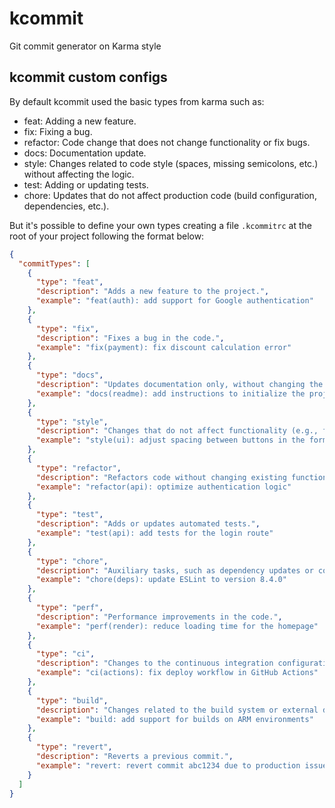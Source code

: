 # kcommit
Git commit generator on Karma style


## kcommit custom configs
By default kcommit used the basic types from karma such as:

- feat: Adding a new feature.
- fix: Fixing a bug.
- refactor: Code change that does not change functionality or fix bugs.
- docs: Documentation update.
- style: Changes related to code style (spaces, missing semicolons, etc.) without affecting the logic.
- test: Adding or updating tests.
- chore: Updates that do not affect production code (build configuration, dependencies, etc.).

But it's possible to define your own types creating a file `.kcommitrc` at the root of your project following the format below:

```json
{
  "commitTypes": [
    {
      "type": "feat",
      "description": "Adds a new feature to the project.",
      "example": "feat(auth): add support for Google authentication"
    },
    {
      "type": "fix",
      "description": "Fixes a bug in the code.",
      "example": "fix(payment): fix discount calculation error"
    },
    {
      "type": "docs",
      "description": "Updates documentation only, without changing the code.",
      "example": "docs(readme): add instructions to initialize the project"
    },
    {
      "type": "style",
      "description": "Changes that do not affect functionality (e.g., formatting, whitespace).",
      "example": "style(ui): adjust spacing between buttons in the form"
    },
    {
      "type": "refactor",
      "description": "Refactors code without changing existing functionality.",
      "example": "refactor(api): optimize authentication logic"
    },
    {
      "type": "test",
      "description": "Adds or updates automated tests.",
      "example": "test(api): add tests for the login route"
    },
    {
      "type": "chore",
      "description": "Auxiliary tasks, such as dependency updates or configuration changes.",
      "example": "chore(deps): update ESLint to version 8.4.0"
    },
    {
      "type": "perf",
      "description": "Performance improvements in the code.",
      "example": "perf(render): reduce loading time for the homepage"
    },
    {
      "type": "ci",
      "description": "Changes to the continuous integration configuration.",
      "example": "ci(actions): fix deploy workflow in GitHub Actions"
    },
    {
      "type": "build",
      "description": "Changes related to the build system or external dependencies.",
      "example": "build: add support for builds on ARM environments"
    },
    {
      "type": "revert",
      "description": "Reverts a previous commit.",
      "example": "revert: revert commit abc1234 due to production issues"
    }
  ]
}
```
